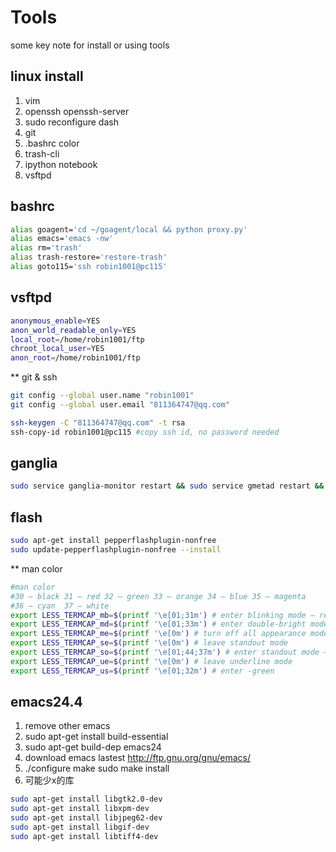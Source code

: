 # Tools
some key note for install or using tools

## linux install 
1. vim 
2. openssh openssh-server
3. sudo reconfigure dash
4. git 
5. .bashrc color
6. trash-cli
7. ipython notebook
8. vsftpd

## bashrc
``` bash
alias goagent='cd ~/goagent/local && python proxy.py'
alias emacs='emacs -nw'
alias rm='trash'
alias trash-restore='restore-trash'
alias goto115='ssh robin1001@pc115'
```

## vsftpd
``` bash
anonymous_enable=YES
anon_world_readable_only=YES
local_root=/home/robin1001/ftp
chroot_local_user=YES
anon_root=/home/robin1001/ftp
```

** git & ssh 
``` bash
git config --global user.name "robin1001"
git config --global user.email "811364747@qq.com"

ssh-keygen -C "811364747@qq.com" -t rsa
ssh-copy-id robin1001@pc115 #copy ssh id, no password needed
```

## ganglia
``` bash
sudo service ganglia-monitor restart && sudo service gmetad restart && sudo service apache2 restart
```
## flash
``` bash
sudo apt-get install pepperflashplugin-nonfree
sudo update-pepperflashplugin-nonfree --install
```

** man color
``` bash
#man color
#30 – black 31 – red 32 – green 33 – orange 34 – blue 35 – magenta
#36 – cyan  37 – white
export LESS_TERMCAP_mb=$(printf '\e[01;31m') # enter blinking mode – red
export LESS_TERMCAP_md=$(printf '\e[01;33m') # enter double-bright mode – bold, orange 
export LESS_TERMCAP_me=$(printf '\e[0m') # turn off all appearance modes (mb, md, so, us)
export LESS_TERMCAP_se=$(printf '\e[0m') # leave standout mode
export LESS_TERMCAP_so=$(printf '\e[01;44;37m') # enter standout mode – bg_blue, fg_white
export LESS_TERMCAP_ue=$(printf '\e[0m') # leave underline mode
export LESS_TERMCAP_us=$(printf '\e[01;32m') # enter -green
```
## emacs24.4
1. remove other emacs
2. sudo apt-get install build-essential
3. sudo apt-get build-dep emacs24
4. download emacs lastest http://ftp.gnu.org/gnu/emacs/
5. ./configure make sudo make install
6. 可能少x的库
``` bash
sudo apt-get install libgtk2.0-dev
sudo apt-get install libxpm-dev
sudo apt-get install libjpeg62-dev
sudo apt-get install libgif-dev
sudo apt-get install libtiff4-dev
```

